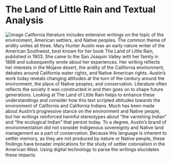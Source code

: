 # The Land of Little Rain and Textual Analysis
![image](https://github.com/tmirwin85/Dig101_Irwin-Sum23/assets/134334943/596dd99a-9df7-4f52-a04a-d76abc7cf11f)
California literature includes extensive writings on the topic of the environment, American settlers, and Native peoples. The common theme of aridity unites all three. Mary Hunter Austin was an early nature writer of the American Southwest, best known for her book The Land of Little Rain, published in 1903. She came to the San Joaquin Valley with her family in 1888 and subsequently wrote about her experiences. Her writing reflects her interests in the Mojave desert, the aridity of the California environment, debates around California water rights, and Native American rights. Austin’s work today reveals changing attitudes at the turn of the century around the environment, the place of Native peoples, and conservation. Literature often reflects the society it was constructed in and then goes on to shape future generations. Looking at The Land of Little Rain helps to enhance these understandings and consider how this text scripted attitudes towards the environment of California and California Indians. Much has been made about Austin’s progressive stance on the environment and Native people, but her writings reinforced harmful stereotypes about “the vanishing Indian” and “the ecological Indian” that persist today. To a degree, Austin’s brand of environmentalism did not consider Indigenous sovereignty and Native land management as a part of conservation. Because this language is inherent to settler memory, as they are not produced by nature or Native people, these findings have broader implications for the study of settler colonialism in the American West. Using digital technology to parse the writings elucidates these impacts.
